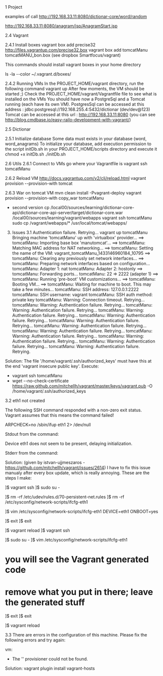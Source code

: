 1 Project

examples of call
http://192.168.33.11:8080/dictionar-core/word/random

http://192.168.33.11:8080/anagram/jsp/AnagramStart.jsp


2.4 Vagrant

2.4.1 Install boxes
vagrant box add precise32 http://files.vagrantup.com/precise32.box
vagrant box add tomcatManu tomcatMANU_bon.box (see dropbox Smartfocus/vagrant)

This commands should install vagrant boxes in your home directory

ls -la --color ~/.vagrant.d/boxes/

2.4.2 Running VMs
In the PROJECT_HOME/vagrant directory, run the following command
vagrant up
After few moments, the VM should be started ;)
Check the PROJECT_HOME/vagrant/Vagrantfile file to see what is installed on the VMs
You should have now a PostgreSql and a Tomcat running (each have its own VM).
PostgresSql can be accessed at this address : jdbc:postgresql://192.168.255.4:5432/dictionar (dev/dev@123)
Tomcat can be accessed at this url : http://192.168.33.11:8080 (you can see http://blog.cmdbase.io/easy-railo-development-with-vagrant/)


2.5 Dictionar

2.5.1 Initialize database
Some data must exists in your database (word, word_anagrams)
To initialize your database, add execution permission to the script initDb.sh in your PROJECT_HOME/scripts directory and
execute it
chmod +x initDb.sh
./initDb.sh


2.6 Utils
2.6.1 Connect to VMs
go where your Vagrantfile is
vagrant ssh tomcatManu

2.6.2 Reload VM
http://docs.vagrantup.com/v2/cli/reload.html
vagrant provision --provision-with tomcat

2.6.3 War on tomcat VM
mvn clean install -Pvagrant-deploy
vagrant provision --provision-with copy_war tomcatManu

- second version
cp /local00/sources/learning/dictionar-core-api/dictionar-core-api-server/target/dictionar-core.war
/local00/sources/learning/vagrant/webapps
vagrant ssh tomcatManu
sudo cp /vagrant/webapps/* /usr/local/tomcat/webapps/


3. Issues
3.1 Authentication failure. Retrying...
vagrant up tomcatManu
Bringing machine 'tomcatManu' up with 'virtualbox' provider...
==> tomcatManu: Importing base box 'manutomcat'...
==> tomcatManu: Matching MAC address for NAT networking...
==> tomcatManu: Setting the name of the VM: vagrant_tomcatManu_1433146960184_10795
==> tomcatManu: Clearing any previously set network interfaces...
==> tomcatManu: Preparing network interfaces based on configuration...
    tomcatManu: Adapter 1: nat
    tomcatManu: Adapter 2: hostonly
==> tomcatManu: Forwarding ports...
    tomcatManu: 22 => 2222 (adapter 1)
==> tomcatManu: Running 'pre-boot' VM customizations...
==> tomcatManu: Booting VM...
==> tomcatManu: Waiting for machine to boot. This may take a few minutes...
    tomcatManu: SSH address: 127.0.0.1:2222
    tomcatManu: SSH username: vagrant
    tomcatManu: SSH auth method: private key
    tomcatManu: Warning: Connection timeout. Retrying...
    tomcatManu: Warning: Authentication failure. Retrying...
    tomcatManu: Warning: Authentication failure. Retrying...
    tomcatManu: Warning: Authentication failure. Retrying...
    tomcatManu: Warning: Authentication failure. Retrying...
    tomcatManu: Warning: Authentication failure. Retrying...
    tomcatManu: Warning: Authentication failure. Retrying...
    tomcatManu: Warning: Authentication failure. Retrying...
    tomcatManu: Warning: Authentication failure. Retrying...
    tomcatManu: Warning: Authentication failure. Retrying...
    tomcatManu: Warning: Authentication failure. Retrying...
    tomcatManu: Warning: Authentication failure. Retrying.


Solution:
The file '/home/vagrant/.ssh/authorized_keys' must have this at the end 'vagrant insecure public key'.
Execute:
* vagrant ssh tomcatManu
* wget --no-check-certificate  https://raw.github.com/mitchellh/vagrant/master/keys/vagrant.pub -O /home/vagrant/.ssh/authorized_keys

3.2 eth1 not created

The following SSH command responded with a non-zero exit status.
Vagrant assumes that this means the command failed!

ARPCHECK=no /sbin/ifup eth1 2> /dev/null

Stdout from the command:

Device eth1 does not seem to be present, delaying initialization.

Stderr from the command:

Solution: (given by istvan-ujjmeszaros - https://github.com/mitchellh/vagrant/issues/2614)
I have to fix this issue manualy after every box update, which is really annoying.
These are the steps I make:

]$ vagrant ssh
]$ sudo su -

]$ rm -rf /etc/udev/rules.d/70-persistent-net.rules
]$ rm -rf /etc/sysconfig/network-scripts/ifcfg-eth1

]$ vim /etc/sysconfig/network-scripts/ifcfg-eth1
DEVICE=eth1
ONBOOT=yes

]$ exit
]$ exit

]$ vagrant reload
]$ vagrant ssh

]$ sudo su -
]$ vim /etc/sysconfig/network-scripts/ifcfg-eth1

# you will see the Vagrant generated code
# remove what you put in there; leave the generated stuff

]$ exit
]$ exit

]$ vagrant reload

3.3
There are errors in the configuration of this machine. Please fix
the following errors and try again:

vm:
* The '' provisioner could not be found.

Solution:
vagrant plugin install vagrant-hosts
